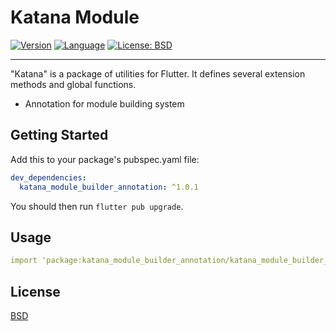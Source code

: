 # Katana Module

[![Version](https://img.shields.io/badge/version-1.0.1-blue.svg)](https://mathru.net)
[![Language](https://img.shields.io/badge/language-dart-blue.svg)](https://dart.dev/)
[![License: BSD](https://img.shields.io/badge/license-BSD-purple.svg)](https://opensource.org/licenses/BSD-3-Clause)

---------------------------------------

"Katana" is a package of utilities for Flutter.
It defines several extension methods and global functions.

- Annotation for module building system

## Getting Started

Add this to your package's pubspec.yaml file:
```yaml
dev_dependencies:
  katana_module_builder_annotation: ^1.0.1
```
You should then run `flutter pub upgrade`.

## Usage

```yaml
import 'package:katana_module_builder_annotation/katana_module_builder_annotation.dart';
```

## License

[BSD](LICENSE)
